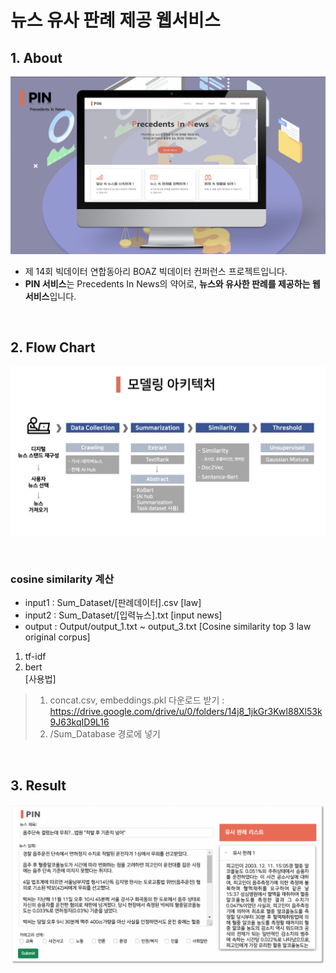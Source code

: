 # 뉴스 유사 판례 제공 웹서비스
## 1. About

<p align="center"><img src="https://github.com/bominkm/Similarity/blob/master/PIN.png?raw=true"></p>

- 제 14회 빅데이터 연합동아리 BOAZ 빅데이터 컨퍼런스 프로젝트입니다.  
- **PIN 서비스**는 Precedents In News의 약어로, **뉴스와 유사한 판례를 제공하는 웹서비스**입니다.

<br>

## 2. Flow Chart
<p align="center"><img src="https://github.com/bominkm/Similarity/blob/master/Flow Chart.png?raw=true"></p>

<br>

### cosine similarity 계산

* input1 : Sum_Dataset/[판례데이터].csv [law]
* input2 : Sum_Dataset/[입력뉴스].txt [input news]
* output : Output/output_1.txt ~ output_3.txt [Cosine similarity top 3 law original corpus]

1. tf-idf
2. bert    
  [사용법]   
  > 1. concat.csv, embeddings.pkl 다운로드 받기 : https://drive.google.com/drive/u/0/folders/14j8_1jkGr3KwI88Xl53k9J63kqID9L16
  > 2. /Sum_Database 경로에 넣기

<br>

## 3. Result
<p align="center"><img src="https://github.com/bominkm/Similarity/blob/master/Result.png?raw=true"></p>

<br>
